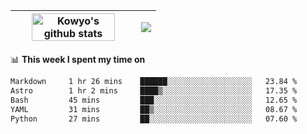 | <a href="https://github.com/anuraghazra/github-readme-stats"><img width="85%" src="https://github-readme-stats.vercel.app/api?username=kowyo&show_icons=true&hide_border=true&theme=transparent" alt="Kowyo's github stats" /></a> | <a href="https://github.com/anuraghazra/github-readme-stats"><img align="center" src="https://github-readme-stats.vercel.app/api/top-langs/?username=kowyo&exclude_repo=Engineering-Competition-Robot,mobile-robot&hide=c,assembly,shaderlab,hlsl,mathematica,cmake&layout=compact&hide_border=true&theme=transparent" /></a> |
| ------------- | ------------- |

📊 **This week I spent my time on**
<!--START_SECTION:waka-->

```txt
Markdown     1 hr 26 mins    ██████░░░░░░░░░░░░░░░░░░░   23.84 %
Astro        1 hr 2 mins     ████▒░░░░░░░░░░░░░░░░░░░░   17.35 %
Bash         45 mins         ███░░░░░░░░░░░░░░░░░░░░░░   12.65 %
YAML         31 mins         ██▒░░░░░░░░░░░░░░░░░░░░░░   08.67 %
Python       27 mins         ██░░░░░░░░░░░░░░░░░░░░░░░   07.60 %
```

<!--END_SECTION:waka-->
